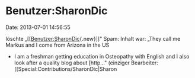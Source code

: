 Benutzer:SharonDic
==================

Date: 2013-07-01 14:56:55

löschte
„\[\[[Benutzer:SharonDic](http://www.yacy-websuche.de/wiki/index.php?title=Benutzer:SharonDic&action=edit&redlink=1 "Benutzer:SharonDic (Seite nicht vorhanden)"){.new}\]\]"
Spam: Inhalt war: „They call me Markus and I come from Arizona in the US
- I am a freshman getting education in Osteopathy with English and I
also look after a quality blog about \[http..." (einziger Bearbeiter:
\[\[Special:Contributions/SharonDic\|Sharon

